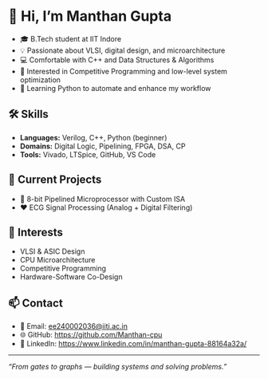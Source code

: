 # 👋 Hi, I’m Manthan Gupta

- 🎓 B.Tech student at IIT Indore  
- 💡 Passionate about VLSI, digital design, and microarchitecture 
- 💻 Comfortable with C++ and Data Structures & Algorithms  
- 🏁 Interested in Competitive Programming and low-level system optimization  
- 🐍 Learning Python to automate and enhance my workflow

## 🛠️ Skills
- **Languages:** Verilog, C++, Python (beginner)  
- **Domains:** Digital Logic, Pipelining, FPGA, DSA, CP  
- **Tools:** Vivado, LTSpice, GitHub, VS Code

## 🚧 Current Projects
- 🧮 8-bit Pipelined Microprocessor with Custom ISA  
- ❤️ ECG Signal Processing (Analog + Digital Filtering)  


## 🚀 Interests
- VLSI & ASIC Design  
- CPU Microarchitecture  
- Competitive Programming  
- Hardware-Software Co-Design

## 📫 Contact
- 📧 Email: ee240002036@iiti.ac.in
- 🌐 GitHub: https://github.com/Manthan-cpu
- 💼 LinkedIn: https://www.linkedin.com/in/manthan-gupta-88164a32a/

---

*“From gates to graphs — building systems and solving problems.”*
